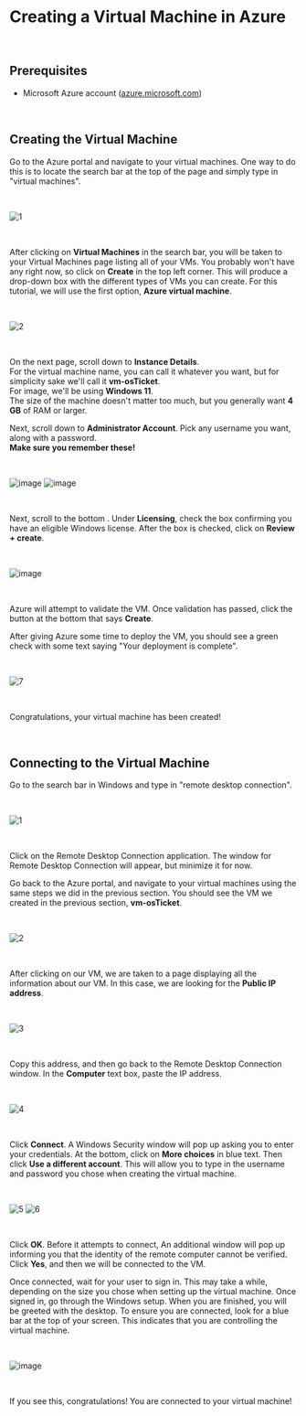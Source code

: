 <h1>Creating a Virtual Machine in Azure</h1>

<br />

<h2>Prerequisites</h2>

- Microsoft Azure account ([azure.microsoft.com](azure.microsoft.com))

<br />

<h2>Creating the Virtual Machine</h2>

Go to the Azure portal and navigate to your virtual machines. One way to do this is to locate the search bar at the top of the page and simply type in "virtual machines".

<br />

![1](https://github.com/cbh75/osticket-prereqs/assets/62080815/1c9898b8-14cf-42ff-8322-9586a87f2ba5)

<br />

After clicking on **Virtual Machines** in the search bar, you will be taken to your Virtual Machines page listing all of your VMs. You probably won't have any right now, so click on **Create** in the top left corner. This will produce a drop-down box with the different types of VMs you can create. For this tutorial, we will use the first option, **Azure virtual machine**.

<br />

![2](https://github.com/cbh75/osticket-prereqs/assets/62080815/1cb56175-eceb-480e-9c5a-24c006139e86)

<br />

<p>On the next page, scroll down to <b>Instance Details</b>. <br />
For the virtual machine name, you can call it whatever you want, but for simplicity sake we'll call it <b>vm-osTicket</b>. <br />
For image, we'll be using <b>Windows 11</b>. <br />
The size of the machine doesn't matter too much, but you generally want <b>4 GB</b> of RAM or larger.</p>

<p>Next, scroll down to <b>Administrator Account</b>. Pick any username you want, along with a password.<br />
<b>Make sure you remember these!</b></p>

<br />

![image](https://github.com/cbh75/osticket-prereqs/assets/62080815/e676cd14-d74a-47a8-b4ef-3f80bda23249)
![image](https://github.com/cbh75/osticket-prereqs/assets/62080815/537c0c69-e917-4773-acf4-c33186ad4cbe)

<br />

<p>Next, scroll to the bottom . Under <b>Licensing</b>, check the box confirming you have an eligible Windows license. After the box is checked, click on <b>Review + create</b>.</p>

<br />

![image](https://github.com/cbh75/osticket-prereqs/assets/62080815/c0eec9ea-f956-431c-88cb-acd6033d97a8)

<br />

<p>Azure will attempt to validate the VM. Once validation has passed, click the button at the bottom that says <b>Create</b>.</p>

<p>After giving Azure some time to deploy the VM, you should see a green check with some text saying "Your deployment is complete".</p>

<br />

![7](https://github.com/cbh75/osticket-prereqs/assets/62080815/8d8a31be-bf81-430a-9de4-008f18841873)

<br />

<p>Congratulations, your virtual machine has been created!</p>

<br />

<h2>Connecting to the Virtual Machine</h2>

<p>Go to the search bar in Windows and type in "remote desktop connection".</p>

<br />

![1](https://github.com/cbh75/osticket-prereqs/assets/62080815/64bc4f73-a2ad-4ff3-9b42-f351c045bb52)

<br />

<p>Click on the Remote Desktop Connection application. The window for Remote Desktop Connection will appear, but minimize it for now.</p>

<p>Go back to the Azure portal, and navigate to your virtual machines using the same steps we did in the previous section. You should see the VM we created in the previous section, <b>vm-osTicket</b>.</p>

<br />

![2](https://github.com/cbh75/osticket-prereqs/assets/62080815/c5ff3302-1c96-4d86-ab98-3469f4545196)

<br />

<p>After clicking on our VM, we are taken to a page displaying all the information about our VM. In this case, we are looking for the <b>Public IP address</b>.</p>

<br />

![3](https://github.com/cbh75/osticket-prereqs/assets/62080815/0b0d7b70-c3fc-4494-ab13-c367a1edb5e9)

<br />

<p>Copy this address, and then go back to the Remote Desktop Connection window. In the <b>Computer</b> text box, paste the IP address. </p>

<br />

![4](https://github.com/cbh75/osticket-prereqs/assets/62080815/6b9e7ecd-0043-473d-b753-65868e9aec17)

<br />

<p>Click <b>Connect</b>. A Windows Security window will pop up asking you to enter your credentials. At the bottom, click on <b>More choices</b> in blue text. Then click <b>Use a different account</b>. This will allow you to type in the username and password you chose when creating the virtual machine.</p>

<br />

![5](https://github.com/cbh75/osticket-prereqs/assets/62080815/874632ae-7dbf-40eb-add4-889c90c49aca)
![6](https://github.com/cbh75/osticket-prereqs/assets/62080815/2204a025-8fc4-4d91-b6fa-d34fc85d329e)

<br />

<p>Click <b>OK</b>. Before it attempts to connect, An additional window will pop up informing you that the identity of the remote computer cannot be verified. Click <b>Yes</b>, and then we will be connected to the VM.</p>

<p>Once connected, wait for your user to sign in. This may take a while, depending on the size you chose when setting up the virtual machine. Once signed in, go through the Windows setup. When you are finished, you will be greeted with the desktop. To ensure you are connected, look for a blue bar at the top of your screen. This indicates that you are controlling the virtual machine.</p>

<br />

![image](https://github.com/cbh75/osticket-prereqs/assets/62080815/64e1bc59-47f5-44a7-8023-53acc60d10c5)

<br />

<p>If you see this, congratulations! You are connected to your virtual machine!</p>
